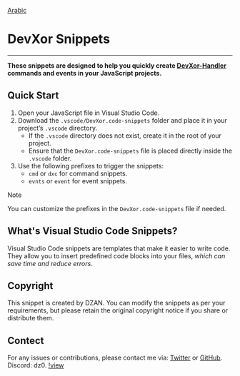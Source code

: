 ﻿[Arabic](https://github.com/d-zan/DevXor-Snippet/blob/main/Readme-ar.md)
# DevXor Snippets
_____
**These snippets are designed to help you quickly create [DevXor-Handler](https://github.com/DevXor-Team/DevXorHandler) commands and events in your JavaScript projects.**

## Quick Start
1. Open your JavaScript file in Visual Studio Code.
2. Download the `.vscode/DevXor.code-snippets` folder and place it in your project’s `.vscode` directory.
   - If the `.vscode` directory does not exist, create it in the root of your project.
   - Ensure that the `DevXor.code-snippets` file is placed directly inside the `.vscode` folder.
3. Use the following prefixes to trigger the snippets:
   - `cmd` or `dxc` for command snippets.
   - `evnts` or `event` for event snippets.
> [!NOTE]
> You can customize the prefixes in the `DevXor.code-snippets` file if needed.
## What's Visual Studio Code Snippets?
Visual Studio Code snippets are templates that make it easier to write code. They allow you to insert predefined code blocks into your files, _which can save time and reduce errors_.

## Copyright
This snippet is created by DZAN. You can modify the snippets as per your requirements, but please retain the original copyright notice if you share or distribute them.
## Contect
For any issues or contributions, please contact me via: 
[Twitter](https://twitter.com/_dz4n) or [GitHub](https://github.com/d-zan/DevXor-Snippet/issues).
Discord: dz0. 
[!view](https://cdn.discordapp.com/attachments/1393803684265197590/1393803684533764146/2025_07_13_06_52_52_649.mp4?ex=68748056&is=68732ed6&hm=1ae211b6a8f14df56ccee863ca89670aad288d4f7fc2555e3a1dcf71813f243d&)
